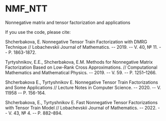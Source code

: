 # NMF_NTT
Nonnegative matrix and tensor factorization and applications

If you use the code, please cite:

Shcherbakova, E. Nonnegative Tensor Train Factorization with DMRG Technique //  Lobachevskii Journal of Mathematics. -- 2019. -- V. 40, № 11. -- P. 1863-1872.

Tyrtyshnikov, E.E., Shcherbakova, E.M. Methods for Nonnegative Matrix Factorization Based on Low-Rank Cross Approximations. //  Computational Mathematics and Mathematical Physics. -- 2019. -- V. 59. -- P. 1251–1266.

Shcherbakova E., Tyrtyshnikov E. Nonnegative Tensor Train Factorizations and Some Applications // Lecture Notes in Computer Science. -- 2020. -- V. 11958 -- P. 156-164.

Shcherbakova, E., Tyrtyshnikov E. Fast Nonnegative Tensor Factorizations with Tensor Train Model // Lobachevskii Journal of Mathematics. -- 2022. -- V. 43, № 4. -- P. 882–894.







